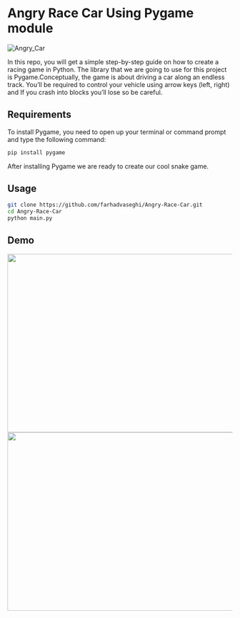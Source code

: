 
# Angry Race Car Using Pygame module
![Angry_Car](https://user-images.githubusercontent.com/54831801/189369456-1bd83365-a9d0-48ef-bd08-956794021d0b.png)

In this repo, you will get a simple step-by-step guide on how to create a racing game in Python. The library that we are going to use for this project is Pygame.Conceptually, the game is about driving a car along an endless track. You’ll be required to control your vehicle using arrow keys (left, right) and If you crash into blocks you’ll lose so be careful.
## Requirements  
To install Pygame, you need to open up your terminal or command prompt and type the following command:
```bash
pip install pygame
```
After installing Pygame we are ready to create our cool snake game.
## Usage
```bash
git clone https://github.com/farhadvaseghi/Angry-Race-Car.git
cd Angry-Race-Car
python main.py
```
## Demo
<p align="center">
 <img src="https://user-images.githubusercontent.com/54831801/189369449-9fdf4956-ab05-48d6-bc42-f7f95b44a666.png"  width="700" height="400">
 <img src="https://user-images.githubusercontent.com/54831801/189372035-d041a8f6-4e05-4db7-a354-b77174ad08fe.png"  width="700" height="400">
</p>
